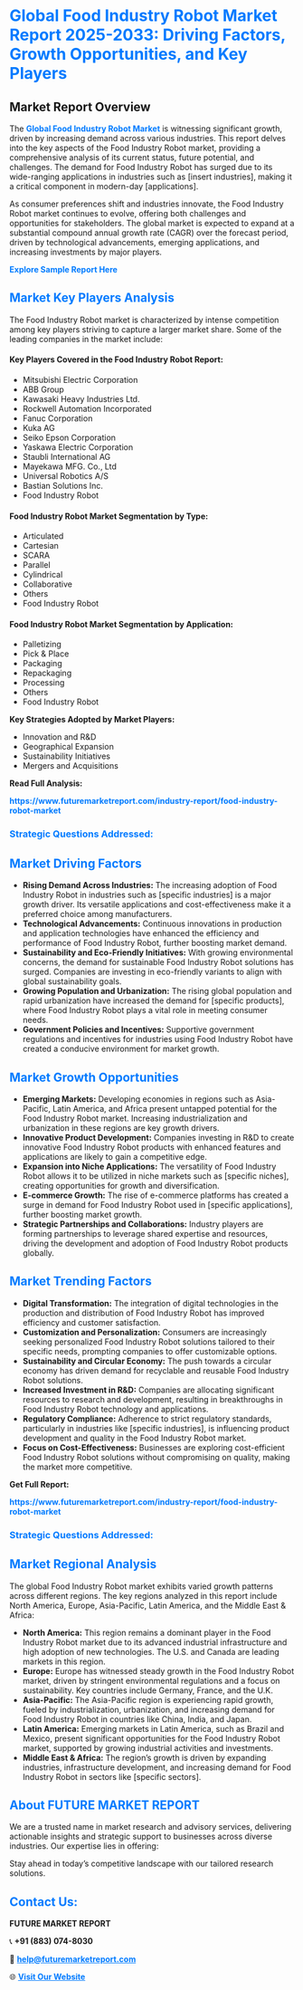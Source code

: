 <h1 style="color: #007BFF;">Global Food Industry Robot Market Report 2025-2033: Driving Factors, Growth Opportunities, and Key Players</h1>

<section id="overview">
<h2>Market Report Overview</h2>
<p>The <a href="https://www.futuremarketreport.com/industry-report/food-industry-robot-market" style="color: #007BFF; text-decoration: none;"><strong>Global Food Industry Robot Market</strong></a> is witnessing significant growth, driven by increasing demand across various industries. This report delves into the key aspects of the Food Industry Robot market, providing a comprehensive analysis of its current status, future potential, and challenges. The demand for Food Industry Robot has surged due to its wide-ranging applications in industries such as [insert industries], making it a critical component in modern-day [applications].</p>
<p>As consumer preferences shift and industries innovate, the Food Industry Robot market continues to evolve, offering both challenges and opportunities for stakeholders. The global market is expected to expand at a substantial compound annual growth rate (CAGR) over the forecast period, driven by technological advancements, emerging applications, and increasing investments by major players.</p>
</section>

<section id="overview">
<p><a href="https://www.futuremarketreport.com/request-sample/reportId=99780" style="color: #007BFF; text-decoration: none;"><strong>Explore Sample Report Here</strong></a></p>
</section>

<section id="key-players">
<h2 style="color: #007BFF;">Market Key Players Analysis</h2>
<p>The Food Industry Robot market is characterized by intense competition among key players striving to capture a larger market share. Some of the leading companies in the market include:</p>
<h4>Key Players Covered in the Food Industry Robot Report:</h4>
<ul><li>Mitsubishi Electric Corporation</li><li>ABB Group</li><li>Kawasaki Heavy Industries Ltd.</li><li>Rockwell Automation Incorporated</li><li>Fanuc Corporation</li><li>Kuka AG</li><li>Seiko Epson Corporation</li><li>Yaskawa Electric Corporation</li><li>Staubli International AG</li><li>Mayekawa MFG. Co., Ltd</li><li>Universal Robotics A/S</li><li>Bastian Solutions Inc.</li><li>Food Industry Robot</li></ul>
<h4>Food Industry Robot Market Segmentation by Type:</h4>
<ul><li>Articulated</li><li>Cartesian</li><li>SCARA</li><li>Parallel</li><li>Cylindrical</li><li>Collaborative</li><li>Others</li><li>Food Industry Robot</li></ul>

<h4>Food Industry Robot Market Segmentation by Application:</h4>
<ul><li>Palletizing</li><li>Pick &amp; Place</li><li>Packaging</li><li>Repackaging</li><li>Processing</li><li>Others</li><li>Food Industry Robot</li></ul>
<p><strong>Key Strategies Adopted by Market Players:</strong></p>
<ul>
<li>Innovation and R&D</li>
<li>Geographical Expansion</li>
<li>Sustainability Initiatives</li>
<li>Mergers and Acquisitions</li>
</ul>
</section>

<section>
<p><strong>Read Full Analysis: </strong></p><a href="https://www.futuremarketreport.com/industry-report/food-industry-robot-market" style="color: #007BFF; text-decoration: none;"><strong>https://www.futuremarketreport.com/industry-report/food-industry-robot-market</strong></a>
<h3 style="color: #007BFF;">Strategic Questions Addressed:</h3>
</section>

<section id="driving-factors">
<h2 style="color: #007BFF;">Market Driving Factors</h2>
<ul>
<li><strong>Rising Demand Across Industries:</strong> The increasing adoption of Food Industry Robot in industries such as [specific industries] is a major growth driver. Its versatile applications and cost-effectiveness make it a preferred choice among manufacturers.</li>
<li><strong>Technological Advancements:</strong> Continuous innovations in production and application technologies have enhanced the efficiency and performance of Food Industry Robot, further boosting market demand.</li>
<li><strong>Sustainability and Eco-Friendly Initiatives:</strong> With growing environmental concerns, the demand for sustainable Food Industry Robot solutions has surged. Companies are investing in eco-friendly variants to align with global sustainability goals.</li>
<li><strong>Growing Population and Urbanization:</strong> The rising global population and rapid urbanization have increased the demand for [specific products], where Food Industry Robot plays a vital role in meeting consumer needs.</li>
<li><strong>Government Policies and Incentives:</strong> Supportive government regulations and incentives for industries using Food Industry Robot have created a conducive environment for market growth.</li>
</ul>
</section>

<section id="growth-opportunities">
<h2 style="color: #007BFF;">Market Growth Opportunities</h2>
<ul>
<li><strong>Emerging Markets:</strong> Developing economies in regions such as Asia-Pacific, Latin America, and Africa present untapped potential for the Food Industry Robot market. Increasing industrialization and urbanization in these regions are key growth drivers.</li>
<li><strong>Innovative Product Development:</strong> Companies investing in R&D to create innovative Food Industry Robot products with enhanced features and applications are likely to gain a competitive edge.</li>
<li><strong>Expansion into Niche Applications:</strong> The versatility of Food Industry Robot allows it to be utilized in niche markets such as [specific niches], creating opportunities for growth and diversification.</li>
<li><strong>E-commerce Growth:</strong> The rise of e-commerce platforms has created a surge in demand for Food Industry Robot used in [specific applications], further boosting market growth.</li>
<li><strong>Strategic Partnerships and Collaborations:</strong> Industry players are forming partnerships to leverage shared expertise and resources, driving the development and adoption of Food Industry Robot products globally.</li>
</ul>
</section>

<section id="trending-factors">
<h2 style="color: #007BFF;">Market Trending Factors</h2>
<ul>
<li><strong>Digital Transformation:</strong> The integration of digital technologies in the production and distribution of Food Industry Robot has improved efficiency and customer satisfaction.</li>
<li><strong>Customization and Personalization:</strong> Consumers are increasingly seeking personalized Food Industry Robot solutions tailored to their specific needs, prompting companies to offer customizable options.</li>
<li><strong>Sustainability and Circular Economy:</strong> The push towards a circular economy has driven demand for recyclable and reusable Food Industry Robot solutions.</li>
<li><strong>Increased Investment in R&D:</strong> Companies are allocating significant resources to research and development, resulting in breakthroughs in Food Industry Robot technology and applications.</li>
<li><strong>Regulatory Compliance:</strong> Adherence to strict regulatory standards, particularly in industries like [specific industries], is influencing product development and quality in the Food Industry Robot market.</li>
<li><strong>Focus on Cost-Effectiveness:</strong> Businesses are exploring cost-efficient Food Industry Robot solutions without compromising on quality, making the market more competitive.</li>
</ul>
</section>

<section>
<p><strong>Get Full Report: </strong></p><a href="https://www.futuremarketreport.com/industry-report/food-industry-robot-market" style="color: #007BFF; text-decoration: none;"><strong>https://www.futuremarketreport.com/industry-report/food-industry-robot-market</strong></a>
<h3 style="color: #007BFF;">Strategic Questions Addressed:</h3>
</section>


<section id="regional-analysis">
<h2 style="color: #007BFF;">Market Regional Analysis</h2>
<p>The global Food Industry Robot market exhibits varied growth patterns across different regions. The key regions analyzed in this report include North America, Europe, Asia-Pacific, Latin America, and the Middle East & Africa:</p>
<ul>
<li><strong>North America:</strong> This region remains a dominant player in the Food Industry Robot market due to its advanced industrial infrastructure and high adoption of new technologies. The U.S. and Canada are leading markets in this region.</li>
<li><strong>Europe:</strong> Europe has witnessed steady growth in the Food Industry Robot market, driven by stringent environmental regulations and a focus on sustainability. Key countries include Germany, France, and the U.K.</li>
<li><strong>Asia-Pacific:</strong> The Asia-Pacific region is experiencing rapid growth, fueled by industrialization, urbanization, and increasing demand for Food Industry Robot in countries like China, India, and Japan.</li>
<li><strong>Latin America:</strong> Emerging markets in Latin America, such as Brazil and Mexico, present significant opportunities for the Food Industry Robot market, supported by growing industrial activities and investments.</li>
<li><strong>Middle East & Africa:</strong> The region’s growth is driven by expanding industries, infrastructure development, and increasing demand for Food Industry Robot in sectors like [specific sectors].</li>
</ul>
</section>

<footer>
<h2 style="color: #007BFF;">About FUTURE MARKET REPORT</h2>
<p>We are a trusted name in market research and advisory services, delivering actionable insights and strategic support to businesses across diverse industries. Our expertise lies in offering:</p>

<p>Stay ahead in today’s competitive landscape with our tailored research solutions.</p>

<h2 style="color: #007BFF;">Contact Us:</h2>
<p><strong>FUTURE MARKET REPORT</strong></p>
<p>📞 <strong>+91 (883) 074-8030</strong></p>
<p>📧 <strong><a href="mailto:help@futuremarketreport.com" style="color: #007BFF;">help@futuremarketreport.com</a></strong></p>
<p>🌐 <strong><a href="https://www.futuremarketreport.com/" style="color: #007BFF;">Visit Our Website</a></strong></p>
</footer>